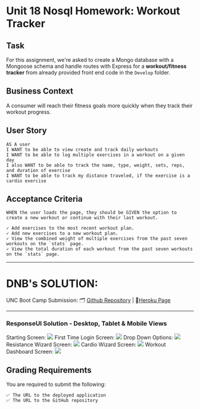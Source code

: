 # Unit 18 Nosql Homework: Workout Tracker

## Task
For this assignment, we're asked to create a Mongo database with a Mongoose schema and handle routes with Express for a **workout/fitness tracker** from already provided front end code in the `Develop` folder.

## Business Context

A consumer will reach their fitness goals more quickly when they track their workout progress.

## User Story

```
AS A user
I WANT to be able to view create and track daily workouts
I WANT to be able to log multiple exercises in a workout on a given day
I also WANT to be able to track the name, type, weight, sets, reps, and duration of exercise
I WANT to be able to track my distance traveled, if the exercise is a cardio exercise
```


## Acceptance Criteria

```
WHEN the user loads the page, they should be GIVEN the option to create a new workout or continue with their last workout.

✓ Add exercises to the most recent workout plan.
✓ Add new exercises to a new workout plan.
✓ View the combined weight of multiple exercises from the past seven workouts on the `stats` page.
✓ View the total duration of each workout from the past seven workouts on the `stats` page.
```

--------------------------------
# DNB's SOLUTION: 
UNC Boot Camp Submission: 🗂️ [Github Repository](https://github.com/DionneNoellaBarretto/18-FitnessTracker_Mongo-NoSQL-_Mongoose_Express_FullStack) |  📄[Heroku Page](https://calm-cove-09758.herokuapp.com/)

<!-- https://devcenter.heroku.com/articles/deploying-nodejs - Deploying in Heroku -->
--------------------------------

### ResponseUI Solution - Desktop, Tablet & Mobile Views
Starting Screen: <img src= "./images/FitnessTrackerLandingPage.png">
First Time Login Screen: <img src= "./images/FirstTimeLogin.png">
Drop Down Options: <img src= "./images/DropDown.png">
Resistance Wizard Screen: <img src= "./images/Type-Cardio.png">
Cardio Wizard Screen: <img src= "./images/Type-Cardio.png">
Workout Dashboard Screen: <img src= "./images/WorkoutDashbaord.png">

## Grading Requirements

You are required to submit the following:
```
✅ The URL to the deployed application
✅ The URL to the GitHub repository
```